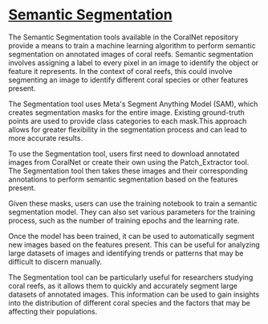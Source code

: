 # [Semantic Segmentation](https://colab.research.google.com/drive/1FBcaFc2YyxLLua8G8HSBCYuBmjmtrQTU?usp=sharing)

The Semantic Segmentation tools available in the CoralNet repository provide a means to train a machine learning algorithm to perform semantic segmentation on annotated images of coral reefs. Semantic segmentation involves assigning a label to every pixel in an image to identify the object or feature it represents. In the context of coral reefs, this could involve segmenting an image to identify different coral species or other features present.

The Segmentation tool uses Meta's Segment Anything Model (SAM), which creates segmentation masks for the entire image. Existing ground-truth points are used to provide class categories to each mask.This approach allows for greater flexibility in the segmentation process and can lead to more accurate results.

To use the Segmentation tool, users first need to download annotated images from CoralNet or create their own using the Patch_Extractor tool. The Segmentation tool then takes these images and their corresponding annotations to perform semantic segmentation based on the features present.

Given these masks, users can use the training notebook to train a semantic segmentation model. They can also set various parameters for the training process, such as the number of training epochs and the learning rate.

Once the model has been trained, it can be used to automatically segment new images based on the features present. This can be useful for analyzing large datasets of images and identifying trends or patterns that may be difficult to discern manually.

The Segmentation tool can be particularly useful for researchers studying coral reefs, as it allows them to quickly and accurately segment large datasets of annotated images. This information can be used to gain insights into the distribution of different coral species and the factors that may be affecting their populations.
